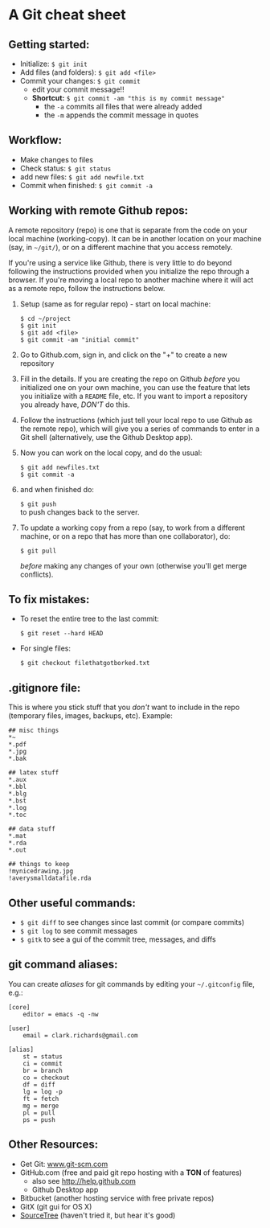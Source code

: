 # A Git cheat sheet

## Getting started:

* Initialize: `$ git init`
* Add files (and folders): `$ git add <file>`
* Commit your changes: `$ git commit`
    * edit your commit message!!
    * **Shortcut:** `$ git commit -am "this is my commit message"`
      * the `-a` commits all files that were already added
      * the `-m` appends the commit message in quotes

## Workflow:

* Make changes to files
* Check status: `$ git status`
* add new files: `$ git add newfile.txt`
* Commit when finished: `$ git commit -a`

## Working with remote Github repos:

A remote repository (repo) is one that is separate from the code on
your local machine (working-copy). It can be in another location on
your machine (say, in `~/git/`), or on a different machine that you
access remotely.

If you're using a service like Github, there is very little to do
beyond following the instructions provided when you initialize the
repo through a browser. If you're moving a local repo to another
machine where it will act as a remote repo, follow the instructions
below.

1. Setup (same as for regular repo) - start on local machine:

    `$ cd ~/project`  
    `$ git init`  
    `$ git add <file>`  
    `$ git commit -am "initial commit"`  

2. Go to Github.com, sign in, and click on the "+" to create a new repository

3. Fill in the details. If you are creating the repo on Github
   *before* you initialized one on your own machine, you can use the
   feature that lets you initialize with a `README` file, etc. If you
   want to import a repository you already have, *DON'T* do this.

4. Follow the instructions (which just tell your local repo to use
   Github as the remote repo), which will give you a series of
   commands to enter in a Git shell (alternatively, use the Github
   Desktop app).

5. Now you can work on the local copy, and do the usual:

    `$ git add newfiles.txt`  
    `$ git commit -a`

6. and when finished do:

    `$ git push`  
    to push changes back to the server.

7. To update a working copy from a repo (say, to work from a different
   machine, or on a repo that has more than one collaborator), do:

    `$ git pull`
	
	*before* making any changes of your own (otherwise you'll get merge conflicts).

## To fix mistakes:

* To reset the entire tree to the last commit:

    `$ git reset --hard HEAD`
    
* For single files:

    `$ git checkout filethatgotborked.txt`

## .gitignore file:

This is where you stick stuff that you *don't* want to include in the
repo (temporary files, images, backups, etc). Example:

    ## misc things
    *~
    *.pdf
    *.jpg
    *.bak
    
    ## latex stuff
    *.aux
    *.bbl
    *.blg
    *.bst
    *.log
    *.toc

    ## data stuff
    *.mat
    *.rda
    *.out
    
    ## things to keep
    !mynicedrawing.jpg
    !averysmalldatafile.rda

## Other useful commands:

* `$ git diff` to see changes since last commit (or compare commits)
* `$ git log` to see commit messages
* `$ gitk` to see a gui of the commit tree, messages, and diffs

## git command aliases:

You can create *aliases* for git commands by editing your `~/.gitconfig`
file, e.g.:

    [core]
        editor = emacs -q -nw

    [user]
        email = clark.richards@gmail.com

    [alias]
        st = status
        ci = commit
        br = branch
        co = checkout
        df = diff
        lg = log -p
        ft = fetch
        mg = merge
        pl = pull
        ps = push

## Other Resources:

* Get Git: www.git-scm.com
* GitHub.com (free and paid git repo hosting with a **TON** of
  features)
    * also see http://help.github.com
	* Github Desktop app
* Bitbucket (another hosting service with free private repos)
* GitX (git gui for OS X)
* [SourceTree](https://www.atlassian.com/software/sourcetree/overview) (haven't
  tried it, but hear it's good)
